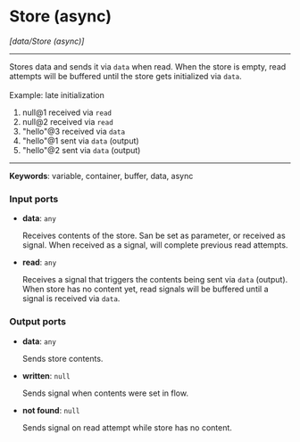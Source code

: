 # Store (async)

_[data/Store (async)]_

---

Stores data and sends it via `data` when read. When the store is empty, read attempts will be buffered until the store gets initialized via `data`.<br>
<br>
Example: late initialization<br>
1. null@1 received via `read`<br>
2. null@2 received via `read`<br>
3. "hello"@3 received via `data`<br>
4. "hello"@1 sent via `data` (output)<br>
5. "hello"@2 sent via `data` (output)<br>

---

__Keywords__: variable, container, buffer, data, async

### Input ports

* __data__: ` any `

    Receives contents of the store. San be set as parameter, or received as signal. When received as a signal, will complete previous read attempts.<br>


* __read__: ` any `

    Receives a signal that triggers the contents being sent via `data` (output). When store has no content yet, read signals will be buffered until a signal is received via `data`.<br>

### Output ports

* __data__: ` any `

    Sends store contents.<br>


* __written__: ` null `

    Sends signal when contents were set in flow.<br>


* __not found__: ` null `

    Sends signal on read attempt while store has no content.<br>

